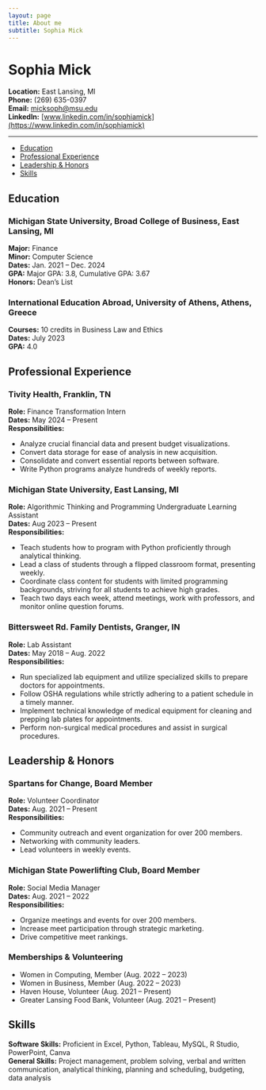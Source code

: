 ```yaml
---
layout: page
title: About me
subtitle: Sophia Mick
---
```


# Sophia Mick

**Location:** East Lansing, MI  
**Phone:** (269) 635-0397  
**Email:** [micksoph@msu.edu](mailto:micksoph@msu.edu)  
**LinkedIn:** [www.linkedin.com/in/sophiamick](https://www.linkedin.com/in/sophiamick)

---

<nav>
  <ul>
    <li><a href="#education">Education</a></li>
    <li><a href="#experience">Professional Experience</a></li>
    <li><a href="#leadership">Leadership & Honors</a></li>
    <li><a href="#skills">Skills</a></li>
  </ul>
</nav>

<section id="education">
  <h2>Education</h2>

  <h3>Michigan State University, Broad College of Business, East Lansing, MI</h3>
  <p><strong>Major:</strong> Finance<br>
  <strong>Minor:</strong> Computer Science<br>
  <strong>Dates:</strong> Jan. 2021 – Dec. 2024<br>
  <strong>GPA:</strong> Major GPA: 3.8, Cumulative GPA: 3.67<br>
  <strong>Honors:</strong> Dean’s List</p>

  <h3>International Education Abroad, University of Athens, Athens, Greece</h3>
  <p><strong>Courses:</strong> 10 credits in Business Law and Ethics<br>
  <strong>Dates:</strong> July 2023<br>
  <strong>GPA:</strong> 4.0</p>
</section>

<section id="experience">
  <h2>Professional Experience</h2>

  <h3>Tivity Health, Franklin, TN</h3>
  <p><strong>Role:</strong> Finance Transformation Intern<br>
  <strong>Dates:</strong> May 2024 – Present<br>
  <strong>Responsibilities:</strong></p>
  <ul>
    <li>Analyze crucial financial data and present budget visualizations.</li>
    <li>Convert data storage for ease of analysis in new acquisition.</li>
    <li>Consolidate and convert essential reports between software.</li>
    <li>Write Python programs analyze hundreds of weekly reports.</li>
  </ul>

  <h3>Michigan State University, East Lansing, MI</h3>
  <p><strong>Role:</strong> Algorithmic Thinking and Programming Undergraduate Learning Assistant<br>
  <strong>Dates:</strong> Aug 2023 – Present<br>
  <strong>Responsibilities:</strong></p>
  <ul>
    <li>Teach students how to program with Python proficiently through analytical thinking.</li>
    <li>Lead a class of students through a flipped classroom format, presenting weekly.</li>
    <li>Coordinate class content for students with limited programming backgrounds, striving for all students to achieve high grades.</li>
    <li>Teach two days each week, attend meetings, work with professors, and monitor online question forums.</li>
  </ul>

  <h3>Bittersweet Rd. Family Dentists, Granger, IN</h3>
  <p><strong>Role:</strong> Lab Assistant<br>
  <strong>Dates:</strong> May 2018 – Aug. 2022<br>
  <strong>Responsibilities:</strong></p>
  <ul>
    <li>Run specialized lab equipment and utilize specialized skills to prepare doctors for appointments.</li>
    <li>Follow OSHA regulations while strictly adhering to a patient schedule in a timely manner.</li>
    <li>Implement technical knowledge of medical equipment for cleaning and prepping lab plates for appointments.</li>
    <li>Perform non-surgical medical procedures and assist in surgical procedures.</li>
  </ul>
</section>

<section id="leadership">
  <h2>Leadership & Honors</h2>

  <h3>Spartans for Change, Board Member</h3>
  <p><strong>Role:</strong> Volunteer Coordinator<br>
  <strong>Dates:</strong> Aug. 2021 – Present<br>
  <strong>Responsibilities:</strong></p>
  <ul>
    <li>Community outreach and event organization for over 200 members.</li>
    <li>Networking with community leaders.</li>
    <li>Lead volunteers in weekly events.</li>
  </ul>

  <h3>Michigan State Powerlifting Club, Board Member</h3>
  <p><strong>Role:</strong> Social Media Manager<br>
  <strong>Dates:</strong> Aug. 2021 – 2022<br>
  <strong>Responsibilities:</strong></p>
  <ul>
    <li>Organize meetings and events for over 200 members.</li>
    <li>Increase meet participation through strategic marketing.</li>
    <li>Drive competitive meet rankings.</li>
  </ul>

  <h3>Memberships & Volunteering</h3>
  <ul>
    <li>Women in Computing, Member (Aug. 2022 – 2023)</li>
    <li>Women in Business, Member (Aug. 2022 – 2023)</li>
    <li>Haven House, Volunteer (Aug. 2021 – Present)</li>
    <li>Greater Lansing Food Bank, Volunteer (Aug. 2021 – Present)</li>
  </ul>
</section>

<section id="skills">
  <h2>Skills</h2>

  <p><strong>Software Skills:</strong> Proficient in Excel, Python, Tableau, MySQL, R Studio, PowerPoint, Canva<br>
  <strong>General Skills:</strong> Project management, problem solving, verbal and written communication, analytical thinking, planning and scheduling, budgeting, data analysis</p>
</section>

